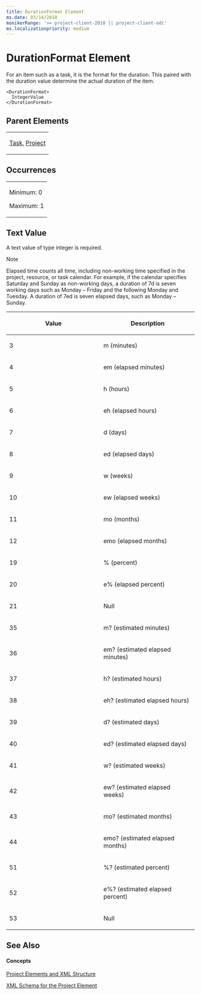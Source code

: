 ```yaml
---
title: DurationFormat Element
ms.date: 03/14/2018
monikerRange: '>= project-client-2010 || project-client-odc'
ms.localizationpriority: medium
---
```


# DurationFormat Element




For an item such as a task, it is the format for the duration. This paired with the duration value determine the actual duration of the item.


    <DurationFormat>
      IntegerValue
    </DurationFormat>

## Parent Elements

<table>
<colgroup>
<col style="width: 100%" />
</colgroup>
<tbody>
<tr class="odd">
<td><p><a href="task-element.md">Task</a>, <a href="project-element.md">Project</a></p></td>
</tr>
</tbody>
</table>

## Occurrences

<table>
<colgroup>
<col style="width: 100%" />
</colgroup>
<tbody>
<tr class="odd">
<td><p>Minimum: 0</p>
<p>Maximum: 1</p></td>
</tr>
</tbody>
</table>

## Text Value

A text value of type integer is required.


> [!NOTE]
> Elapsed time counts all time, including non-working time specified in the project, resource, or task calendar. For example, if the calendar specifies Saturday and Sunday as non-working days, a duration of 7d is seven working days such as Monday – Friday and the following Monday and Tuesday. A duration of 7ed is seven elapsed days, such as Monday – Sunday.


<table>
<colgroup>
<col style="width: 50%" />
<col style="width: 50%" />
</colgroup>
<thead>
<tr class="header">
<th><p>Value</p></th>
<th><p>Description</p></th>
</tr>
</thead>
<tbody>
<tr class="odd">
<td><p>3</p></td>
<td><p>m (minutes)</p></td>
</tr>
<tr class="even">
<td><p>4</p></td>
<td><p>em (elapsed minutes)</p></td>
</tr>
<tr class="odd">
<td><p>5</p></td>
<td><p>h (hours)</p></td>
</tr>
<tr class="even">
<td><p>6</p></td>
<td><p>eh (elapsed hours)</p></td>
</tr>
<tr class="odd">
<td><p>7</p></td>
<td><p>d (days)</p></td>
</tr>
<tr class="even">
<td><p>8</p></td>
<td><p>ed (elapsed days)</p></td>
</tr>
<tr class="odd">
<td><p>9</p></td>
<td><p>w (weeks)</p></td>
</tr>
<tr class="even">
<td><p>10</p></td>
<td><p>ew (elapsed weeks)</p></td>
</tr>
<tr class="odd">
<td><p>11</p></td>
<td><p>mo (months)</p></td>
</tr>
<tr class="even">
<td><p>12</p></td>
<td><p>emo (elapsed months)</p></td>
</tr>
<tr class="odd">
<td><p>19</p></td>
<td><p>% (percent)</p></td>
</tr>
<tr class="even">
<td><p>20</p></td>
<td><p>e% (elapsed percent)</p></td>
</tr>
<tr class="odd">
<td><p>21</p></td>
<td><p>Null</p></td>
</tr>
<tr class="even">
<td><p>35</p></td>
<td><p>m? (estimated minutes)</p></td>
</tr>
<tr class="odd">
<td><p>36</p></td>
<td><p>em? (estimated elapsed minutes)</p></td>
</tr>
<tr class="even">
<td><p>37</p></td>
<td><p>h? (estimated hours)</p></td>
</tr>
<tr class="odd">
<td><p>38</p></td>
<td><p>eh? (estimated elapsed hours)</p></td>
</tr>
<tr class="even">
<td><p>39</p></td>
<td><p>d? (estimated days)</p></td>
</tr>
<tr class="odd">
<td><p>40</p></td>
<td><p>ed? (estimated elapsed days)</p></td>
</tr>
<tr class="even">
<td><p>41</p></td>
<td><p>w? (estimated weeks)</p></td>
</tr>
<tr class="odd">
<td><p>42</p></td>
<td><p>ew? (estimated elapsed weeks)</p></td>
</tr>
<tr class="even">
<td><p>43</p></td>
<td><p>mo? (estimated months)</p></td>
</tr>
<tr class="odd">
<td><p>44</p></td>
<td><p>emo? (estimated elapsed months)</p></td>
</tr>
<tr class="even">
<td><p>51</p></td>
<td><p>%? (estimated percent)</p></td>
</tr>
<tr class="odd">
<td><p>52</p></td>
<td><p>e%? (estimated elapsed percent)</p></td>
</tr>
<tr class="even">
<td><p>53</p></td>
<td><p>Null</p></td>
</tr>
</tbody>
</table>


## See Also

#### Concepts

[Project Elements and XML Structure](project-elements-and-xml-structure.md)

[XML Schema for the Project Element](xml-schema-for-the-project-element.md)

